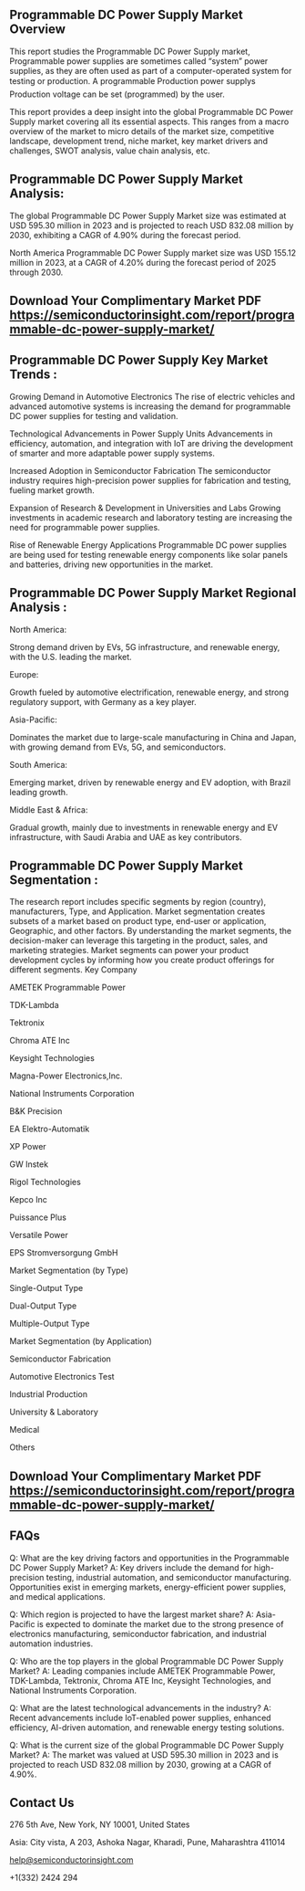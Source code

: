 ## Programmable DC Power Supply Market Overview
This report studies the Programmable DC Power Supply market, Programmable power supplies are sometimes called “system” power supplies, as they are often used as part of a computer-operated system for testing or production. A programmable Production power supplys Production voltage can be set (programmed) by the user.

This report provides a deep insight into the global Programmable DC Power Supply market covering all its essential aspects. This ranges from a macro overview of the market to micro details of the market size, competitive landscape, development trend, niche market, key market drivers and challenges, SWOT analysis, value chain analysis, etc.

## Programmable DC Power Supply Market Analysis:
The global Programmable DC Power Supply Market size was estimated at USD 595.30 million in 2023 and is projected to reach USD 832.08 million by 2030, exhibiting a CAGR of 4.90% during the forecast period.

North America Programmable DC Power Supply market size was USD 155.12 million in 2023, at a CAGR of 4.20% during the forecast period of 2025 through 2030.

## Download Your Complimentary Market PDF  https://semiconductorinsight.com/report/programmable-dc-power-supply-market/


## Programmable DC Power Supply Key Market Trends  :
Growing Demand in Automotive Electronics
The rise of electric vehicles and advanced automotive systems is increasing the demand for programmable DC power supplies for testing and validation.

Technological Advancements in Power Supply Units
Advancements in efficiency, automation, and integration with IoT are driving the development of smarter and more adaptable power supply systems.

Increased Adoption in Semiconductor Fabrication
The semiconductor industry requires high-precision power supplies for fabrication and testing, fueling market growth.

Expansion of Research & Development in Universities and Labs
Growing investments in academic research and laboratory testing are increasing the need for programmable power supplies.

Rise of Renewable Energy Applications
Programmable DC power supplies are being used for testing renewable energy components like solar panels and batteries, driving new opportunities in the market.

## Programmable DC Power Supply Market Regional Analysis :
North America:

Strong demand driven by EVs, 5G infrastructure, and renewable energy, with the U.S. leading the market.

Europe:

Growth fueled by automotive electrification, renewable energy, and strong regulatory support, with Germany as a key player.

Asia-Pacific:

Dominates the market due to large-scale manufacturing in China and Japan, with growing demand from EVs, 5G, and semiconductors.

South America:

Emerging market, driven by renewable energy and EV adoption, with Brazil leading growth.

Middle East & Africa:

Gradual growth, mainly due to investments in renewable energy and EV infrastructure, with Saudi Arabia and UAE as key contributors.

## Programmable DC Power Supply Market Segmentation :
The research report includes specific segments by region (country), manufacturers, Type, and Application. Market segmentation creates subsets of a market based on product type, end-user or application, Geographic, and other factors. By understanding the market segments, the decision-maker can leverage this targeting in the product, sales, and marketing strategies. Market segments can power your product development cycles by informing how you create product offerings for different segments.
Key Company

AMETEK Programmable Power

TDK-Lambda

Tektronix

Chroma ATE Inc

Keysight Technologies

Magna-Power Electronics,Inc.

National Instruments Corporation

B&K Precision

EA Elektro-Automatik

XP Power

GW Instek

Rigol Technologies

Kepco Inc

Puissance Plus

Versatile Power

EPS Stromversorgung GmbH

Market Segmentation (by Type)

Single-Output Type

Dual-Output Type

Multiple-Output Type

Market Segmentation (by Application)

Semiconductor Fabrication

Automotive Electronics Test

Industrial Production

University & Laboratory

Medical

Others


## Download Your Complimentary Market PDF  https://semiconductorinsight.com/report/programmable-dc-power-supply-market/


## FAQs
Q: What are the key driving factors and opportunities in the Programmable DC Power Supply Market?
A: Key drivers include the demand for high-precision testing, industrial automation, and semiconductor manufacturing. Opportunities exist in emerging markets, energy-efficient power supplies, and medical applications.


Q: Which region is projected to have the largest market share?
A: Asia-Pacific is expected to dominate the market due to the strong presence of electronics manufacturing, semiconductor fabrication, and industrial automation industries.


Q: Who are the top players in the global Programmable DC Power Supply Market?
A: Leading companies include AMETEK Programmable Power, TDK-Lambda, Tektronix, Chroma ATE Inc, Keysight Technologies, and National Instruments Corporation.


Q: What are the latest technological advancements in the industry?
A: Recent advancements include IoT-enabled power supplies, enhanced efficiency, AI-driven automation, and renewable energy testing solutions.


Q: What is the current size of the global Programmable DC Power Supply Market?
A: The market was valued at USD 595.30 million in 2023 and is projected to reach USD 832.08 million by 2030, growing at a CAGR of 4.90%.


## Contact Us

276 5th Ave, New York, NY 10001, United States

Asia: City vista, A 203, Ashoka Nagar, Kharadi, Pune, Maharashtra 411014

help@semiconductorinsight.com

+1(332) 2424 294
